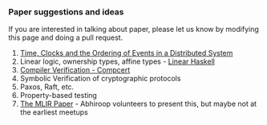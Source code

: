 ### Paper suggestions and ideas

If you are interested in talking about paper, please let us know by modifying
this page and doing a pull request.

1. [Time, Clocks and the Ordering of Events in a Distributed System](https://lamport.azurewebsites.net/pubs/time-clocks.pdf)
2. Linear logic, ownership types, affine types - [Linear Haskell](https://arxiv.org/pdf/2310.18166)
3. [Compiler Verification - Compcert](https://dl.acm.org/doi/pdf/10.1145/1111320.1111042)
4. Symbolic Verification of cryptographic protocols
5. Paxos, Raft, etc.
6. Property-based testing
7. [The MLIR Paper](https://arxiv.org/pdf/2002.11054) - Abhiroop volunteers to present this, but maybe not at the earliest meetups
